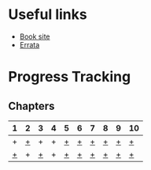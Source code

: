 # Useful links

* [Book site](http://landoflisp.com)
* [Errata](http://landoflisp.com/errata.html)

# Progress Tracking

## Chapters

 1 | 2 | 3 | 4 | 5 | 6 | 7 | 8 | 9 | 10 |
---|---|-|-|-|-|-|-|-|-|
\+ | [+](ch_02) | \+ | \+ | [+](ch_05) | [+](ch_06) |[+](ch_07) |[+](ch_08) |[+](ch_09) |[+](ch_10) |
[+](ch_11) | \+ | [+](ch_13) | \+ | [+](ch_15) | [+](ch_16) | [+](ch_17) | [+](ch_18) |[+](ch_19) |[+](ch_20) |


